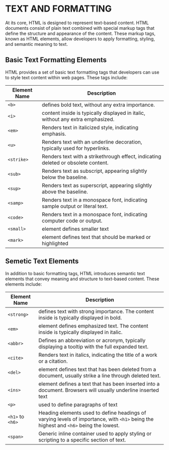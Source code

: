 # TEXT AND FORMATTING

At its core, HTML is designed to represent text-based content. HTML documents consist of plain text combined with special markup tags that define the structure and appearance of the content. These markup tags, known as HTML elements, allow developers to apply formatting, styling, and semantic meaning to text.

## Basic Text Formatting Elements

HTML provides a set of basic text formatting tags that developers can use to style text content within web pages. These tags include:

| Element Name | Description |
| ------------ | ----------- |
| `<b>`        | defines bold text, without any extra importance. |
| `<i>`        | content inside is typically displayed in italic, without any extra emphasized. |
| `<em>`       | Renders text in italicized style, indicating emphasis. |
| `<u>`        | Renders text with an underline decoration, typically used for hyperlinks. |
| `<strike>`   | Renders text with a strikethrough effect, indicating deleted or obsolete content. |
| `<sub>`      | Renders text as subscript, appearing slightly below the baseline. |
| `<sup>`      | Renders text as superscript, appearing slightly above the baseline. |
| `<samp>`     | Renders text in a monospace font, indicating sample output or literal text. |
| `<code>`     | Renders text in a monospace font, indicating computer code or output. |
| `<small>`    | element defines smaller text |
| `<mark>`     | element defines text that should be marked or highlighted |

## Semetic Text Elements

In addition to basic formatting tags, HTML introduces semantic text elements that convey meaning and structure to text-based content. These elements include:

| Element Name | Description |
| ------------ | ----------- |
| `<strong>`       | defines text with strong importance. The content inside is typically displayed in bold. |
| `<em>`           | element defines emphasized text. The content inside is typically displayed in italic. |
| `<abbr>`         | Defines an abbreviation or acronym, typically displaying a tooltip with the full expanded text. |
| `<cite>`         | Renders text in italics, indicating the title of a work or a citation. |
| `<del>`          | element defines text that has been deleted from a document, usually strike a line through deleted text. |
| `<ins>`          | element defines a text that has been inserted into a document. Browsers will usually underline inserted text |
| `<p>`            | used to define paragraphs of text |
| `<h1>` to `<h6>` | Heading elements used to define headings of varying levels of importance, with `<h1>` being the highest and `<h6>` being the lowest. |
| `<span>`         | Generic inline container used to apply styling or scripting to a specific section of text. |